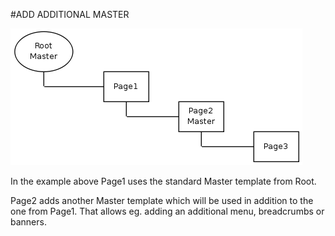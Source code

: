 #ADD ADDITIONAL MASTER

![Screenshot](../img/add-additional-master.png)

In the example above Page1 uses the standard Master template from Root.

Page2 adds another Master template which will be used in addition to the one from Page1. That allows eg. adding an additional menu, breadcrumbs or banners.